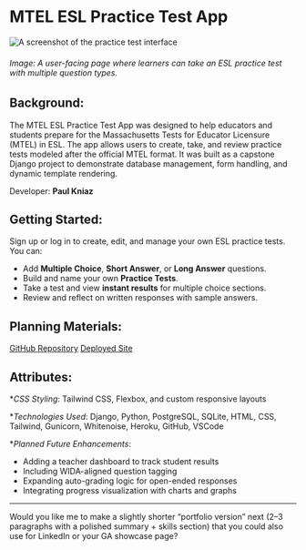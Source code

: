 # MTEL ESL Practice Test App

![A screenshot of the practice test interface](./static/images/mtel_read.png)

###### Image: A user-facing page where learners can take an ESL practice test with multiple question types.

## Background:

The MTEL ESL Practice Test App was designed to help educators and students prepare for the Massachusetts Tests for Educator Licensure (MTEL) in ESL. The app allows users to create, take, and review practice tests modeled after the official MTEL format. It was built as a capstone Django project to demonstrate database management, form handling, and dynamic template rendering.

Developer: **Paul Kniaz**

## Getting Started:

Sign up or log in to create, edit, and manage your own ESL practice tests.
You can:

* Add **Multiple Choice**, **Short Answer**, or **Long Answer** questions.
* Build and name your own **Practice Tests**.
* Take a test and view **instant results** for multiple choice sections.
* Review and reflect on written responses with sample answers.

## Planning Materials:

[GitHub Repository](https://github.com/eslteacher902010/mteleslprep)
[Deployed Site](https://mtel-esl-prep.herokuapp.com/)

## Attributes:

**CSS Styling*:
Tailwind CSS, Flexbox, and custom responsive layouts

**Technologies Used*:
Django, Python, PostgreSQL, SQLite, HTML, CSS, Tailwind, Gunicorn, Whitenoise, Heroku, GitHub, VSCode


**Planned Future Enhancements*:

* Adding a teacher dashboard to track student results
* Including WIDA-aligned question tagging
* Expanding auto-grading logic for open-ended responses
* Integrating progress visualization with charts and graphs

---

Would you like me to make a slightly shorter “portfolio version” next (2–3 paragraphs with a polished summary + skills section) that you could also use for LinkedIn or your GA showcase page?
